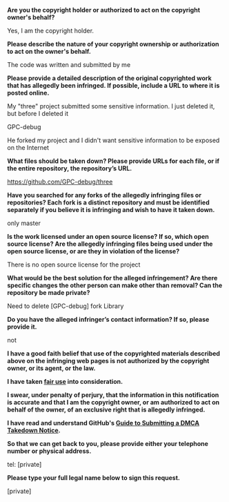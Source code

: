 **Are you the copyright holder or authorized to act on the copyright owner's behalf?**  

Yes, I am the copyright holder.

**Please describe the nature of your copyright ownership or authorization to act on the owner's behalf.**  

The code was written and submitted by me

**Please provide a detailed description of the original copyrighted work that has allegedly been infringed. If possible, include a URL to where it is posted online.**  

My "three" project submitted some sensitive information. I just deleted it, but before I deleted it

GPC-debug

He forked my project and I didn't want sensitive information to be exposed on the Internet

**What files should be taken down? Please provide URLs for each file, or if the entire repository, the repository’s URL.**  

https://github.com/GPC-debug/three

**Have you searched for any forks of the allegedly infringing files or repositories? Each fork is a distinct repository and must be identified separately if you believe it is infringing and wish to have it taken down.**  

only master

**Is the work licensed under an open source license? If so, which open source license? Are the allegedly infringing files being used under the open source license, or are they in violation of the license?**  

There is no open source license for the project

**What would be the best solution for the alleged infringement? Are there specific changes the other person can make other than removal? Can the repository be made private?**  

Need to delete [GPC-debug] fork Library

**Do you have the alleged infringer’s contact information? If so, please provide it.**  

not

**I have a good faith belief that use of the copyrighted materials described above on the infringing web pages is not authorized by the copyright owner, or its agent, or the law.**  

**I have taken <a href="https://www.lumendatabase.org/topics/22">fair use</a> into consideration.**  

**I swear, under penalty of perjury, that the information in this notification is accurate and that I am the copyright owner, or am authorized to act on behalf of the owner, of an exclusive right that is allegedly infringed.**  

**I have read and understand GitHub's <a href="https://docs.github.com/articles/guide-to-submitting-a-dmca-takedown-notice/">Guide to Submitting a DMCA Takedown Notice</a>.**  

**So that we can get back to you, please provide either your telephone number or physical address.**  

tel: [private]  

**Please type your full legal name below to sign this request.**  



[private]
